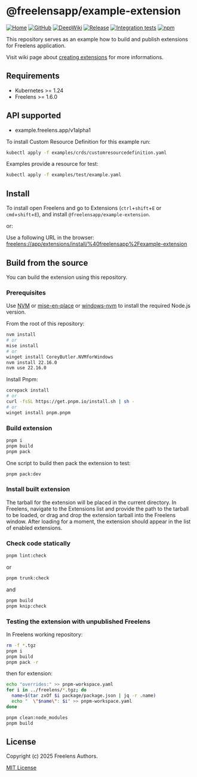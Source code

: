 # @freelensapp/example-extension

<!-- markdownlint-disable MD013 -->

[![Home](https://img.shields.io/badge/%F0%9F%8F%A0-freelens.app-02a7a0)](https://freelens.app)
[![GitHub](https://img.shields.io/github/stars/freelensapp/freelens?style=flat&label=GitHub%20%E2%AD%90)](https://github.com/freelensapp/freelens)
[![DeepWiki](https://deepwiki.com/badge.svg)](https://deepwiki.com/freelensapp/freelens-example-extension)
[![Release](https://img.shields.io/github/v/release/freelensapp/freelens-example-extension?display_name=tag&sort=semver)](https://github.com/freelensapp/freelens-example-extension)
[![Integration tests](https://github.com/freelensapp/freelens-example-extension/actions/workflows/integration-tests.yaml/badge.svg?branch=main)](https://github.com/freelensapp/freelens-example-extension/actions/workflows/integration-tests.yaml)
[![npm](https://img.shields.io/npm/v/@freelensapp/example-extension.svg)](https://www.npmjs.com/package/@freelensapp/example-extension)

<!-- markdownlint-enable MD013 -->

This repository serves as an example how to build and publish extensions for
Freelens application.

Visit wiki page about [creating
extensions](https://github.com/freelensapp/freelens/wiki/Creating-extensions)
for more informations.

## Requirements

- Kubernetes >= 1.24
- Freelens >= 1.6.0

## API supported

- example.freelens.app/v1alpha1

To install Custom Resource Definition for this example run:

```sh
kubectl apply -f examples/crds/customresourcedefinition.yaml
```

Examples provide a resource for test:

```sh
kubectl apply -f examples/test/example.yaml
```

## Install

To install open Freelens and go to Extensions (`ctrl`+`shift`+`E` or
`cmd`+`shift`+`E`), and install `@freelensapp/example-extension`.

or:

Use a following URL in the browser:
[freelens://app/extensions/install/%40freelensapp%2Fexample-extension](freelens://app/extensions/install/%40freelensapp%2Fexample-extension)

## Build from the source

You can build the extension using this repository.

### Prerequisites

Use [NVM](https://github.com/nvm-sh/nvm) or
[mise-en-place](https://mise.jdx.dev/) or
[windows-nvm](https://github.com/coreybutler/nvm-windows) to install the
required Node.js version.

From the root of this repository:

```sh
nvm install
# or
mise install
# or
winget install CoreyButler.NVMforWindows
nvm install 22.16.0
nvm use 22.16.0
```

Install Pnpm:

```sh
corepack install
# or
curl -fsSL https://get.pnpm.io/install.sh | sh -
# or
winget install pnpm.pnpm
```

### Build extension

```sh
pnpm i
pnpm build
pnpm pack
```

One script to build then pack the extension to test:

```sh
pnpm pack:dev
```

### Install built extension

The tarball for the extension will be placed in the current directory. In
Freelens, navigate to the Extensions list and provide the path to the tarball
to be loaded, or drag and drop the extension tarball into the Freelens window.
After loading for a moment, the extension should appear in the list of enabled
extensions.

### Check code statically

```sh
pnpm lint:check
```

or

```sh
pnpm trunk:check
```

and

```sh
pnpm build
pnpm knip:check
```

### Testing the extension with unpublished Freelens

In Freelens working repository:

```sh
rm -f *.tgz
pnpm i
pnpm build
pnpm pack -r
```

then for extension:

```sh
echo "overrides:" >> pnpm-workspace.yaml
for i in ../freelens/*.tgz; do
  name=$(tar zxOf $i package/package.json | jq -r .name)
  echo "  \"$name\": $i" >> pnpm-workspace.yaml
done

pnpm clean:node_modules
pnpm build
```

## License

Copyright (c) 2025 Freelens Authors.

[MIT License](https://opensource.org/licenses/MIT)
